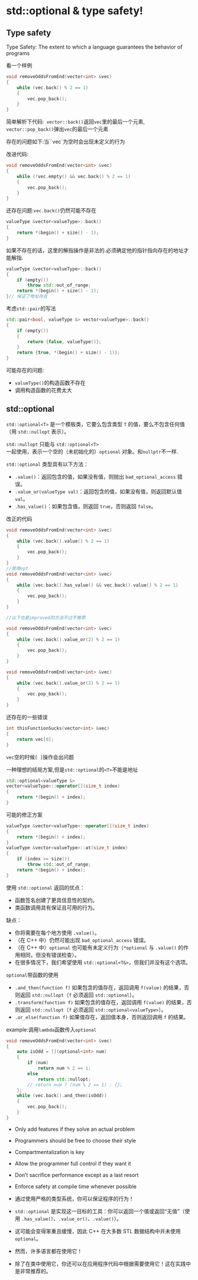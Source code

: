 # **std::optional & type safety!**

## **Type safety** 

Type Safety: The extent to  which a language  guarantees the behavior  of programs

看一个样例

```cpp
void removeOddsFromEnd(vector<int> &vec)
{
    while (vec.back() % 2 == 1)
    {
        vec.pop_back();
    }
}
```

简单解析下代码:` vector::back()`返回`vec`里的最后一个元素,` vector::pop_back()`弹出`vec`的最后一个元素

存在的问题如下:当``vec`为空时会出现未定义的行为

改进代码:

```cpp
void removeOddsFromEnd(vector<int> &vec)
{
    while (!vec.empty() && vec.back() % 2 == 1)
    {
        vec.pop_back();
    }
}
```

还存在问题:`vec.back()`仍然可能不存在

```cpp
valueType &vector<valueType>::back()
{
    return *(begin() + size() - 1);
}
```

如果不存在的话，这里的解指操作是非法的.必须确定他的指针指向存在的地址才能解指.

```cpp
valueType &vector<valueType>::back()
{
    if (empty())
        throw std::out_of_range;
    return *(begin() + size() - 1);
}// 保证了地址存在
```

考虑`std::pair`的写法

```cpp
std::pair<bool, valueType &> vector<valueType>::back()
{
    if (empty())
    {
        return {false, valueType()};
    }
    return {true, *(begin() + size() - 1)};
}
```

可能存在的问题:

- `valueType()`的构造函数不存在
- 调用构造函数的花费太大

## std::optional

`std::optional<T>` 是一个模板类，它要么包含类型 `T` 的值，要么不包含任何值（用 `std::nullopt` 表示）。

`std::nullopt` 只能与 `std::optional<T>` 一起使用，表示一个空的（未初始化的）`optional` 对象。和`nullptr`不一样.

`std::optional` 类型具有以下方法：

- `.value()`：返回包含的值，如果没有值，则抛出 `bad_optional_access` 错误。
- `.value_or(valueType val)`：返回包含的值，如果没有值，则返回默认值 `val`。
- `.has_value()`：如果包含值，则返回 `true`，否则返回 `false`。

改正的代码

```cpp
void removeOddsFromEnd(vector<int> &vec)
{
    while (vec.back().value() % 2 == 1)
    {
        vec.pop_back();
    }
}
//使用opt
void removeOddsFromEnd(vector<int> &vec)
{
    while (vec.back().has_value() && vec.back().value() % 2 == 1)
    {
        vec.pop_back();
    }
}

//以下也是improved的方法不过不推荐

void removeOddsFromEnd(vector<int> &vec)
{
    while (vec.back().value_or(2) % 2 == 1)
    {
        vec.pop_back();
    }
}

void removeOddsFromEnd(vector<int> &vec)
{
    while (vec.back().value_or(2) % 2 == 1)
    {
        vec.pop_back();
    }
}
```

还存在的一些错误

```cpp
int thisFunctionSucks(vector<int> &vec)
{
    return vec[0];
}
```

`vec`空的时候`[ ]`操作会出问题

一种理想的结局方案,但是`std::optional`的`<T>`不能是地址

```cpp
std::optional<valueType &>
vector<valueType>::operator[](size_t index)
{
    return *(begin() + index);
}
```

可能的修正方案

```cpp
valueType &vector<valueType>::operator[](size_t index)
{
    return *(begin() + index);
}
valueType &vector<valueType>::at(size_t index)
{
    if (index >= size())
        throw std::out_of_range;
    return *(begin() + index);
}
```

使用 `std::optional` 返回的优点：

- 函数签名创建了更具信息性的契约。
- 类函数调用具有保证且可用的行为。

缺点：

- 你将需要在每个地方使用 `.value()`。
- （在 C++ 中）仍然可能出现 `bad_optional_access` 错误。
- （在 C++ 中）`optional` 也可能有未定义行为（`*optional` 与 `.value()` 的作用相同，但没有错误检查）。
- 在很多情况下，我们希望使用 `std::optional<T&>`，但我们并没有这个选项。



`optional`带函数的使用

- `.and_then(function f)`
  如果包含的值存在，返回调用 `f(value)` 的结果，否则返回 `std::nullopt`（`f` 必须返回 `std::optional`）。
- `.transform(function f)`
  如果包含的值存在，返回调用 `f(value)` 的结果，否则返回 `std::nullopt`（`f` 必须返回 `std::optional<valueType>`）。
- `.or_else(function f)`
  如果值存在，返回值本身，否则返回调用 `f` 的结果。

example:调用`lambda`函数传入`optional`

```cpp
void removeOddsFromEnd(vector<int> &vec)
{
    auto isOdd = [](optional<int> num)
    {
        if (num)
            return num % 2 == 1;
        else
            return std::nullopt;
        // return num ? (num % 2 == 1) : {};
    };
    while (vec.back().and_then(isOdd))
    {
        vec.pop_back();
    }
}

```

- Only add features if they solve an actual problem

- Programmers should be free to choose their style
- Compartmentalization is key
- Allow the programmer full control if they want it
-  Don’t sacrifice performance except as a last resort
- Enforce safety at compile time whenever possible

- 通过使用严格的类型系统，你可以保证程序的行为！
- `std::optional` 是实现这一目标的工具：你可以返回一个值或返回“无值”（使用 `.has_value()`、`.value_or()`、`.value()`）。
- 这可能会变得笨重且缓慢，因此 C++ 在大多数 STL 数据结构中并未使用 `optional`。
- 然而，许多语言都在使用它！
- 除了在类中使用它，你还可以在应用程序代码中根据需要使用它！这在实践中是非常推荐的。